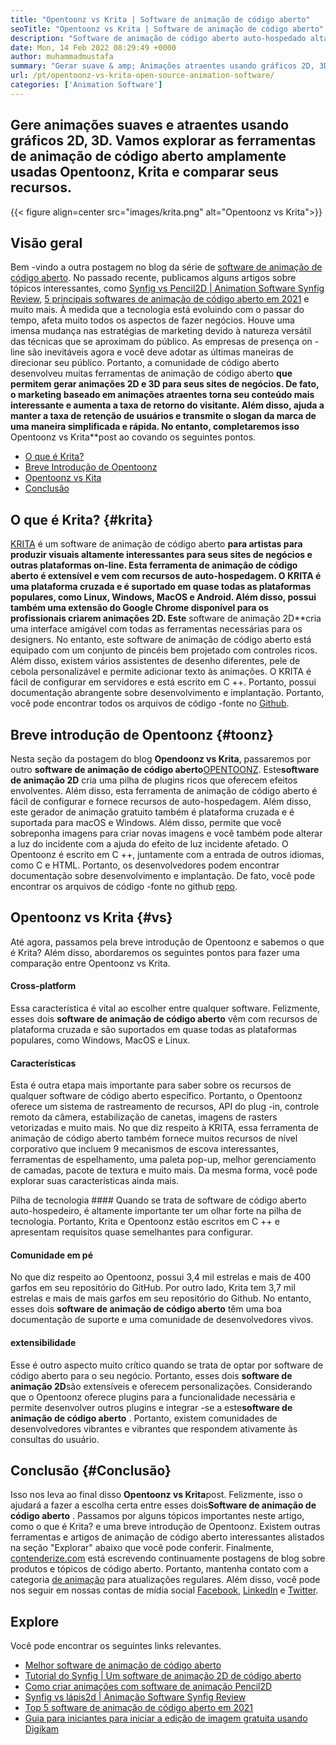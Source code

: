 ```yaml
---
title: "Opentoonz vs Krita | Software de animação de código aberto" 
seoTitle: "Opentoonz vs Krita | Software de animação de código aberto" 
description: "Software de animação de código aberto auto-hospedado altamente avançado para gerar animações ricas 2D e 3D. Esta postagem no blog é sobre a comparação de Opentoonz vs Krita." 
date: Mon, 14 Feb 2022 08:29:49 +0000
author: muhammadmustafa
summary: "Gerar suave & amp; Animações atraentes usando gráficos 2D, 3D. Vamos explorar as ferramentas de animação de código aberto amplamente usadas Opentoonz, Krita e comparar seus recursos." 
url: /pt/opentoonz-vs-krita-open-source-animation-software/
categories: ['Animation Software']
---
```


## Gere animações suaves e atraentes usando gráficos 2D, 3D. Vamos explorar as ferramentas de animação de código aberto amplamente usadas Opentoonz, Krita e comparar seus recursos.

{{< figure align=center src="images/krita.png" alt="Opentoonz vs Krita">}}


## Visão geral
Bem -vindo a outra postagem no blog da série de [software de animação de código aberto][1]. No passado recente, publicamos alguns artigos sobre tópicos interessantes, como [Synfig vs Pencil2D | Animation Software Synfig Review][2], [5 principais softwares de animação de código aberto em 2021][3] e muito mais. À medida que a tecnologia está evoluindo com o passar do tempo, afeta muito todos os aspectos de fazer negócios. Houve uma imensa mudança nas estratégias de marketing devido à natureza versátil das técnicas que se aproximam do público. As empresas de presença on -line são inevitáveis ​​agora e você deve adotar as últimas maneiras de direcionar seu público.
Portanto, a comunidade de código aberto desenvolveu muitas ferramentas de animação de código aberto **que permitem gerar animações 2D e 3D para seus sites de negócios. De fato, o marketing baseado em animações atraentes torna seu conteúdo mais interessante e aumenta a taxa de retorno do visitante. Além disso, ajuda a manter a taxa de retenção de usuários e transmite o slogan da marca de uma maneira simplificada e rápida. No entanto, completaremos isso** Opentoonz vs Krita**post ao covando os seguintes pontos.
  * [O que é Krita?][4]
  * [Breve Introdução de Opentoonz][5]
  * [Opentoonz vs Kita][6]
  * [Conclusão][7]

## O que é Krita? {#krita}

[KRITA][8] é um software de animação de código aberto **para artistas para produzir visuais altamente interessantes para seus sites de negócios e outras plataformas on-line. Esta ferramenta de animação de código aberto é extensível e vem com recursos de auto-hospedagem. O KRITA é uma plataforma cruzada e é suportado em quase todas as plataformas populares, como Linux, Windows, MacOS e Android. Além disso, possui também uma extensão do Google Chrome disponível para os profissionais criarem animações 2D. Este** software de animação 2D**cria uma interface amigável com todas as ferramentas necessárias para os designers.
No entanto, este software de animação de código aberto está equipado com um conjunto de pincéis bem projetado com controles ricos. Além disso, existem vários assistentes de desenho diferentes, pele de cebola personalizável e permite adicionar texto às animações. O KRITA é fácil de configurar em servidores e está escrito em C ++. Portanto, possui documentação abrangente sobre desenvolvimento e implantação. Portanto, você pode encontrar todos os arquivos de código -fonte no [Github][9].

## Breve introdução de Opentoonz {#toonz}

Nesta seção da postagem do blog **Opendoonz vs Krita**, passaremos por outro **software de animação de código aberto**[OPENTOONZ][10]. Este**software de animação 2D** cria uma pilha de plugins ricos que oferecem efeitos envolventes. Além disso, esta ferramenta de animação de código aberto é fácil de configurar e fornece recursos de auto-hospedagem. Além disso, este gerador de animação gratuito também é plataforma cruzada e é suportada para macOS e Windows. Além disso, permite que você sobreponha imagens para criar novas imagens e você também pode alterar a luz do incidente com a ajuda do efeito de luz incidente afetado.
O Opentoonz é escrito em C ++, juntamente com a entrada de outros idiomas, como C e HTML. Portanto, os desenvolvedores podem encontrar documentação sobre desenvolvimento e implantação. De fato, você pode encontrar os arquivos de código -fonte no github [repo][11].

## Opentoonz vs Krita {#vs}

Até agora, passamos pela breve introdução de Opentoonz e sabemos o que é Krita? Além disso, abordaremos os seguintes pontos para fazer uma comparação entre Opentoonz vs Krita.

#### Cross-platform
Essa característica é vital ao escolher entre qualquer software. Felizmente, esses dois **software de animação de código aberto** vêm com recursos de plataforma cruzada e são suportados em quase todas as plataformas populares, como Windows, MacOS e Linux.

#### Características
Esta é outra etapa mais importante para saber sobre os recursos de qualquer software de código aberto específico. Portanto, o Opentoonz oferece um sistema de rastreamento de recursos, API do plug -in, controle remoto da câmera, estabilização de canetas, imagens de rasters vetorizadas e muito mais. No que diz respeito à KRITA, essa ferramenta de animação de código aberto também fornece muitos recursos de nível corporativo que incluem 9 mecanismos de escova interessantes, ferramentas de espelhamento, uma paleta pop-up, melhor gerenciamento de camadas, pacote de textura e muito mais. Da mesma forma, você pode explorar suas características ainda mais.

Pilha de tecnologia ####
Quando se trata de software de código aberto auto-hospedeiro, é altamente importante ter um olhar forte na pilha de tecnologia. Portanto, Krita e Opentoonz estão escritos em C ++ e apresentam requisitos quase semelhantes para configurar.

#### Comunidade em pé
No que diz respeito ao Opentoonz, possui 3,4 mil estrelas e mais de 400 garfos em seu repositório do GitHub. Por outro lado, Krita tem 3,7 mil estrelas e mais de mais garfos em seu repositório do Github. No entanto, esses dois **software de animação de código aberto** têm uma boa documentação de suporte e uma comunidade de desenvolvedores vivos.

#### extensibilidade
Esse é outro aspecto muito crítico quando se trata de optar por software de código aberto para o seu negócio. Portanto, esses dois **software de animação 2D**são extensíveis e oferecem personalizações. Considerando que o Opentoonz oferece plugins para a funcionalidade necessária e permite desenvolver outros plugins e integrar -se a este**software de animação de código aberto** . Portanto, existem comunidades de desenvolvedores vibrantes e vibrantes que respondem ativamente às consultas do usuário.

## Conclusão {#Conclusão}

Isso nos leva ao final disso **Opentoonz vs Krita**post. Felizmente, isso o ajudará a fazer a escolha certa entre esses dois**Software de animação de código aberto** . Passamos por alguns tópicos importantes neste artigo, como o que é Krita? e uma breve introdução de Opentoonz. Existem outras ferramentas e artigos de animação de código aberto interessantes alistados na seção "Explorar" abaixo que você pode conferir.
Finalmente, [contenderize.com][12] está escrevendo continuamente postagens de blog sobre produtos e tópicos de código aberto. Portanto, mantenha contato com a categoria [de animação][13] para atualizações regulares. Além disso, você pode nos seguir em nossas contas de mídia social [Facebook][14], [LinkedIn][15] e [Twitter][16].

## Explore
Você pode encontrar os seguintes links relevantes.
  * [Melhor software de animação de código aberto][13]
  * [Tutorial do Synfig | Um software de animação 2D de código aberto][17]
  * [Como criar animações com software de animação Pencil2D][18]
  * [Synfig vs lápis2d | Animação Software Synfig Review][2]
  * [Top 5 software de animação de código aberto em 2021][3]
  * [Guia para iniciantes para iniciar a edição de imagem gratuita usando Digikam][19]



[1]: https://blog.containerize.com/category/animation-software/
[2]: https://blog.containerize.com/animation-software/synfig-vs-pencil2d-animation-software-synfig-review/
[3]: https://blog.containerize.com/animation-software/top-5-open-source-animation-software-in-2021/
[4]: #krita
[5]: #toonz
[6]: #vs
[7]: #Conclusion
[8]: https://products.containerize.com/animation-software/krita/
[9]: https://github.com/KDE/krita
[10]: https://products.containerize.com/animation-software/opentoonz/
[11]: https://github.com/opentoonz/opentoonz
[12]: https://www.containerize.com/
[13]: https://products.containerize.com/animation-software/
[14]: https://web.facebook.com/containerize
[15]: https://www.linkedin.com/company/containerize/
[16]: https://twitter.com/containerize_co
[17]: https://blog.containerize.com/animation-software/synfig-tutorial-an-open-source-2d-animation-software/
[18]: https://blog.containerize.com/animation-software/how-to-create-animations-with-pencil2d-animation-software/
[19]: https://blog.containerize.com/animation-software/beginners-guide-to-start-free-image-editing-using-digikam/
